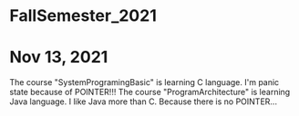 # FallSemester_2021

# Nov 13, 2021
The course "SystemProgramingBasic" is learning C language. I'm panic state because of POINTER!!!
The course "ProgramArchitecture" is learning Java language. I like Java more than C. Because there is no POINTER...
